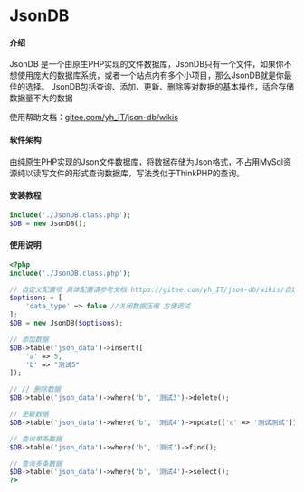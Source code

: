 # JsonDB

#### 介绍
JsonDB 是一个由原生PHP实现的文件数据库，JsonDB只有一个文件，如果你不想使用庞大的数据库系统，或者一个站点内有多个小项目，那么JsonDB就是你最佳的选择。 JsonDB包括查询、添加、更新、删除等对数据的基本操作，适合存储数据量不大的数据

使用帮助文档：[gitee.com/yh_IT/json-db/wikis](https://gitee.com/yh_IT/json-db/wikis)

#### 软件架构
由纯原生PHP实现的Json文件数据库，将数据存储为Json格式，不占用MySql资源纯以读写文件的形式查询数据库，写法类似于ThinkPHP的查询。


#### 安装教程

```php
include('./JsonDB.class.php');
$DB = new JsonDB();
```


#### 使用说明

```php
<?php
include('./JsonDB.class.php');

// 自定义配置项 具体配置请参考文档 https://gitee.com/yh_IT/json-db/wikis/自定义配置项
$optisons = [
	'data_type' => false //关闭数据压缩 方便调试
];
$DB = new JsonDB($optisons);

// 添加数据
$DB->table('json_data')->insert([
	'a' => 5,
	'b' => "测试5"
]);

// // 删除数据
$DB->table('json_data')->where('b', '测试3')->delete();

// 更新数据
$DB->table('json_data')->where('b', '测试4')->update(['c' => '测试测试']);

// 查询单条数据
$DB->table('json_data')->where('b', '测试')->find();

// 查询多条数据
$DB->table('json_data')->where('b', '测试4')->select();
?>
```